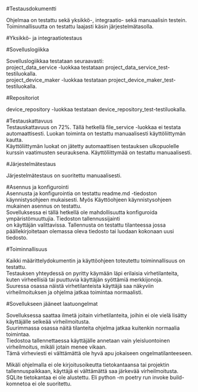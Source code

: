 #Testausdokumentti  
  
Ohjelmaa on testattu sekä yksikkö-, integraatio- sekä manuaalisin testein. Toiminnallisuutta on testattu laajasti käsin järjestelmätasolla.  
  
#Yksikkö- ja integraatiotestaus  
  
#Sovelluslogiikka  
  
Sovelluslogiikkaa testataan seuraavasti:  
project_data_service -luokkaa testataan project_data_service_test-testiluokalla.  
project_device_maker -luokkaa testataan project_device_maker_test-testiluokalla.  
  
#Repositoriot  
  
device_repository -luokkaa testataan device_repository_test-testiluokalla.  
  
#Testauskattavuus  
Testauskattavuus on 72%.
Tällä hetkellä file_service -luokkaa ei testata automaattisesti. Luokan toiminta on testattu manuaalisesti käyttöliittymän kautta.  
Käyttöliittymän luokat on jätetty automaattisen testauksen ulkopuolelle kurssin vaatimusten seurauksena. Käyttöliittymää on testattu manuaalisesti.  
  
#Järjestelmätestaus  
  
Järjestelmätestaus on suoritettu manuaalisesti.  
  
#Asennus ja konfigurointi  
Asennusta ja konfigurointia on testattu readme.md -tiedoston käynnistysohjeen mukaisesti. Myös Käyttöohjeen käynnistysohjeen mukainen asennus on testattu.  
Sovelluksessa ei tällä hetkellä ole mahdollisuutta konfiguroida ympäristömuuttujia. Tiedoston tallennussijainti  
on käyttäjän valittavissa. Tallennusta on testattu tilanteessa jossa päällekirjoitetaan olemassa oleva tiedosto tai luodaan kokonaan uusi tiedosto.  
  
#Toiminnallisuus  
  
Kaikki määrittelydokumentin ja käyttöohjeen toteutettu toiminnallisuus on testattu.  
Testauksen yhteydessä on pyritty käymään läpi erilaisia virhetilanteita, kuten virheellisiä tai puuttuvia käyttäjän syöttämiä merkkijonoja.  
Suuressa osassa näistä virhetilanteista käyttäjä saa näkyviin virheilmoituksen ja ohjelma jatkaa toimintaa normaalisti.  
  
#Sovellukseen jääneet laatuongelmat  
  
Sovelluksessa saattaa ilmetä joitain virhetilanteita, joihin ei ole vielä lisätty käyttäjälle selkeää virheilmoitusta.  
Suurimmassa osassa näitä tilanteita ohjelma jatkaa kuitenkin normaalia toimintaa.  
Tiedostoa tallennettaessa käyttäjälle annetaan vain yleisluontoinen virheilmoitus, mikäli jotain menee vikaan.  
Tämä virheviesti ei välttämättä ole hyvä apu jokaiseen ongelmatilanteeseen.  
  
Mikäli ohjelmalla ei ole kirjoitusoikeutta tietokantaansa tai projektin tallennuspaikkaan, käyttäjä ei välttämättä saa järkevää virheilmoitusta.  
SQLite tietokantaa ei ole alustettu. Eli python -m poetry run invoke build-komnetoa ei ole suoritettu.  
  
